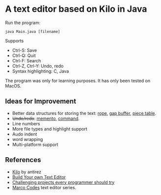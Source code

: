 # A text editor based on Kilo in Java

Run the program:

```commandline
java Main.java [filename]
```

Supports

- Ctrl-S: Save
- Ctrl-Q: Quit
- Ctrl-F: Search
- Ctrl-Z, Ctrl-Y: Undo, redo
- Syntax highlighting: C, Java

The program was only for learning purposes. It has only been tested on MacOS.

## Ideas for Improvement

- Better data structures for storing the
  text: [rope](https://en.wikipedia.org/wiki/Rope_(data_structure)), [gap buffer](https://en.wikipedia.org/wiki/Gap_buffer), [piece table](https://en.wikipedia.org/wiki/Piece_table).
- <s>Undo/redo</s>: [memento](https://en.wikipedia.org/wiki/Memento_pattern), [command](https://en.wikipedia.org/wiki/Command_pattern).
- Line numbers
- More file types and highlight support
- Audo indent
- word wrapping
- Multi-platform support

## References

- [Kilo](https://github.com/antirez/kilo?tab=readme-ov-file) by antirez
- [Build Your own Text Editor](https://viewsourcecode.org/snaptoken/kilo/index.html)
- [Challenging projects every programmer should try](https://austinhenley.com/blog/challengingprojects.html)
- [Marco Codes](https://www.youtube.com/@MarcoCodes) text editor series.